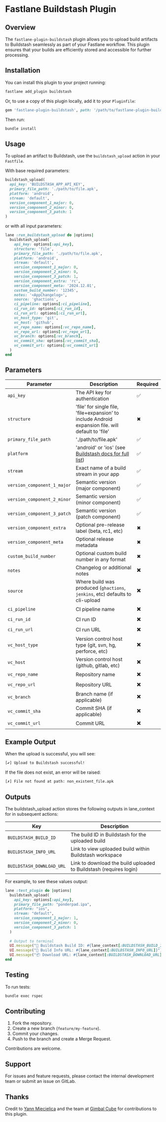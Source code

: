 # Fastlane Buildstash Plugin

## Overview
The `fastlane-plugin-buildstash` plugin allows you to upload build artifacts to Buildstash seamlessly as part of your Fastlane workflow. This plugin ensures that your builds are efficiently stored and accessible for further processing.

## Installation
You can install this plugin to your project running:

```sh
fastlane add_plugin buildstash
```

Or, to use a copy of this plugin locally, add it to your `Pluginfile`:

```ruby
gem 'fastlane-plugin-buildstash', path: '/path/to/fastlane-plugin-buildstash'
```

Then run:

```sh
bundle install
```

## Usage
To upload an artifact to Buildstash, use the `buildstash_upload` action in your `Fastfile`.

With base required parameters:

```ruby
buildstash_upload(
  api_key: 'BUILDSTASH_APP_API_KEY',
  primary_file_path: './path/to/file.apk',
  platform: 'android',
  stream: 'default',
  version_component_1_major: 0,
  version_component_2_minor: 0,
  version_component_3_patch: 1
)
```

or with all input parameters:

```ruby
lane :run_buildstash_upload do |options|
  buildstash_upload(
    api_key: options[:api_key],
    structure: 'file',
    primary_file_path: './path/to/file.apk',
    platform: 'android',
    stream: 'default',
    version_component_1_major: 0,
    version_component_2_minor: 0,
    version_component_3_patch: 1,
    version_component_extra: 'rc',
    version_component_meta: '2024.12.01',
    custom_build_number: '12345',
    notes: '<AppChangelog>',
    source: 'ghactions',
    ci_pipeline: options[:ci_pipeline],
    ci_run_id: options[:ci_run_id],
    ci_run_url: options[:ci_run_url],
    vc_host_type: 'git',
    vc_host: 'github',
    vc_repo_name: options[:vc_repo_name],
    vc_repo_url: options[:vc_repo_url],
    vc_branch: options[:vc_branch],
    vc_commit_sha: options[:vc_commit_sha],
    vc_commit_url: options[:vc_commit_url]
  )
end
```

## Parameters
| Parameter      | Description                                                                                                  | Required |
|--------------|--------------------------------------------------------------------------------------------------------------|----------|
| `api_key`     | The API key for authentication                                                                               | ✅       |
| `structure`     | 'file' for single file, 'file+expansion' to include Android expansion file. will default to 'file'           | ✖       |
| `primary_file_path`     | './path/to/file.apk'                                                                                         | ✅       |
| `platform`     | 'android' or 'ios' (see [Buildstash docs for full list](https://docs.buildstash.com/integrations/platforms)) | ✅       |
| `stream`     | Exact name of a build stream in your app                                                                     | ✅       |
| `version_component_1_major`     | Semantic version (major component)                                                                           | ✅       |
| `version_component_2_minor`     | Semantic version (minor component)                                                                           | ✅       |
| `version_component_3_patch`     | Semantic version (patch component)                                                                           | ✅       |
| `version_component_extra`     | Optional pre-release label (beta, rc1, etc)                                                                  | ✖       |
| `version_component_meta`     | Optional release metadata                                                                                    | ✖       |
| `custom_build_number`     | Optional custom build number in any format                                                                   | ✖       |
| `notes`     | Changelog or additional notes                                                                                | ✖️       |
| `source`     | Where build was produced (`ghactions`, `jenkins`, etc) defaults to cli-upload                                | ✖️       |
| `ci_pipeline`     | CI pipeline name                                                                                             | ✖️       |
| `ci_run_id`     | CI run ID                                                                                                    | ✖️       |
| `ci_run_url`     | CI run URL                                                                                                   | ✖️       |
| `vc_host_type`     | Version control host type (git, svn, hg, perforce, etc)                                                      | ✖️       |
| `vc_host`     | Version control host (github, gitlab, etc)                                                                   | ✖️       |
| `vc_repo_name`     | Repository name                                                                                              | ✖️       |
| `vc_repo_url`     | Repository URL                                                                                               | ✖️       |
| `vc_branch`     | Branch name (if applicable)                                                                                  | ✖️       |
| `vc_commit_sha`     | Commit SHA (if applicable)                                                                                   | ✖️       |
| `vc_commit_url`     | Commit URL                                                                                                   | ✖️       |


## Example Output
When the upload is successful, you will see:

```sh
[✔] Upload to Buildstash successful!
```

If the file does not exist, an error will be raised:

```sh
[✗] File not found at path: non_existent_file.apk
```


## Outputs
The buildstash_upload action stores the following outputs in lane_context for in subsequent actions:

| Key | Description |
|-----|-------------|
| `BUILDSTASH_BUILD_ID` | The build ID in Buildstash for the uploaded build |
| `BUILDSTASH_INFO_URL` | Link to view uploaded build within Buildstash workspace |
| `BUILDSTASH_DOWNLOAD_URL` | Link to download the build uploaded to Buildstash (requires login) |

For example, to see these values output:

```ruby
lane :test_plugin do |options|
  buildstash_upload(
    api_key: options[:api_key],
    primary_file_path: "ponderpad.ipa",
    platform: "ios",
    stream: "default",
    version_component_1_major: 1,
    version_component_2_minor: 0,
    version_component_3_patch: 1
  )
  
  # Output to terminal
  UI.message("🔧 Buildstash Build ID: #{lane_context[:BUILDSTASH_BUILD_ID]}")
  UI.message("🔗 Build Info URL: #{lane_context[:BUILDSTASH_INFO_URL]}")
  UI.message("📦 Download URL: #{lane_context[:BUILDSTASH_DOWNLOAD_URL]}")
end
```

## Testing
To run tests:

```sh
bundle exec rspec
```

## Contributing
1. Fork the repository.
2. Create a new branch (`feature/my-feature`).
3. Commit your changes.
4. Push to the branch and create a Merge Request.

Contributions are welcome.

## Support
For issues and feature requests, please contact the internal development team or submit an issue on GitLab.

## Thanks
Credit to [Yann Miecielica](https://github.com/yMiecie) and the team at [Gimbal Cube](https://us.gimbalcube.com/) for contributions to this plugin.